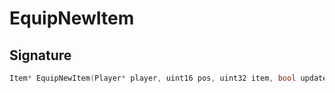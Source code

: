 # EquipNewItem

## Signature

```cpp
Item* EquipNewItem(Player* player, uint16 pos, uint32 item, bool update)
```
